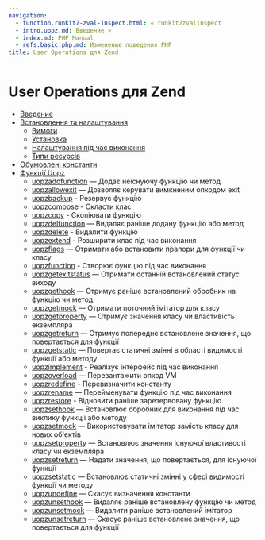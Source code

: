 ```yaml
---
navigation:
  - function.runkit7-zval-inspect.html: « runkit7zvalinspect
  - intro.uopz.md: Введение »
  - index.md: PHP Manual
  - refs.basic.php.md: Изменение поведения PHP
title: User Operations для Zend
---
```

# User Operations для Zend

-   [Введение](intro.uopz.md)
-   [Встановлення та налаштування](uopz.setup.md)
    -   [Вимоги](uopz.requirements.md)
    -   [Установка](uopz.installation.md)
    -   [Налаштування під час виконання](uopz.configuration.md)
    -   [Типи ресурсів](uopz.resources.md)
-   [Обумовлені константи](uopz.constants.md)
-   [Функції Uopz](ref.uopz.md)
    -   [uopzaddfunction](function.uopz-add-function.md) — Додає неіснуючу функцію чи метод
    -   [uopzallowexit](function.uopz-allow-exit.md) — Дозволяє керувати вимкненим опкодом exit
    -   [uopzbackup](function.uopz-backup.md) - Резервує функцію
    -   [uopzcompose](function.uopz-compose.md) - Скласти клас
    -   [uopzcopy](function.uopz-copy.md) - Скопіювати функцію
    -   [uopzdelfunction](function.uopz-del-function.md) — Видаляє раніше додану функцію або метод
    -   [uopzdelete](function.uopz-delete.md) - Видалити функцію
    -   [uopzextend](function.uopz-extend.md) - Розширити клас під час виконання
    -   [uopzflags](function.uopz-flags.md) — Отримати або встановити прапори для функції чи класу
    -   [uopzfunction](function.uopz-function.md) - Створює функцію під час виконання
    -   [uopzgetexitstatus](function.uopz-get-exit-status.md) — Отримати останній встановлений статус виходу
    -   [uopzgethook](function.uopz-get-hook.md) — Отримує раніше встановлений обробник на функцію чи метод
    -   [uopzgetmock](function.uopz-get-mock.md) — Отримати поточний імітатор для класу
    -   [uopzgetproperty](function.uopz-get-property.md) — Отримує значення класу чи властивість екземпляра
    -   [uopzgetreturn](function.uopz-get-return.md) — Отримує попереднє встановлене значення, що повертається для функції
    -   [uopzgetstatic](function.uopz-get-static.md) — Повертає статичні змінні в області видимості функції або методу
    -   [uopzimplement](function.uopz-implement.md) - Реалізує інтерфейс під час виконання
    -   [uopzoverload](function.uopz-overload.md) — Перевантажити опкод VM
    -   [uopzredefine](function.uopz-redefine.md) - Перевизначити константу
    -   [uopzrename](function.uopz-rename.md) — Перейменувати функцію під час виконання
    -   [uopzrestore](function.uopz-restore.md) - Відновити раніше зарезервовану функцію
    -   [uopzsethook](function.uopz-set-hook.md) — Встановлює обробник для виконання під час виклику функції або методу
    -   [uopzsetmock](function.uopz-set-mock.md) — Використовувати імітатор замість класу для нових об'єктів
    -   [uopzsetproperty](function.uopz-set-property.md) — Встановлює значення існуючої властивості класу чи екземпляра
    -   [uopzsetreturn](function.uopz-set-return.md) — Надати значення, що повертається, для існуючої функції
    -   [uopzsetstatic](function.uopz-set-static.md) — Встановлює статичні змінні у сфері видимості функції чи методу
    -   [uopzundefine](function.uopz-undefine.md) — Скасує визначення константи
    -   [uopzunsethook](function.uopz-unset-hook.md) — Видаляє раніше встановлену функцію чи метод
    -   [uopzunsetmock](function.uopz-unset-mock.md) — Видалити раніше встановлений імітатор
    -   [uopzunsetreturn](function.uopz-unset-return.md) — Скасує раніше встановлене значення, що повертається для функції
